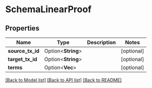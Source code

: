 # SchemaLinearProof

## Properties

Name | Type | Description | Notes
------------ | ------------- | ------------- | -------------
**source_tx_id** | Option<**String**> |  | [optional]
**target_tx_id** | Option<**String**> |  | [optional]
**terms** | Option<**Vec<String>**> |  | [optional]

[[Back to Model list]](../README.md#documentation-for-models) [[Back to API list]](../README.md#documentation-for-api-endpoints) [[Back to README]](../README.md)


